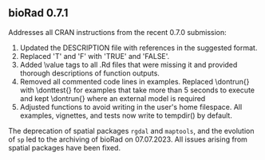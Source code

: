## bioRad 0.7.1 

Addresses all CRAN instructions from the recent 0.7.0 submission:

1. Updated the DESCRIPTION file with references in the suggested format.
2. Replaced 'T' and 'F' with 'TRUE' and 'FALSE'.
3. Added \value tags to all .Rd files that were missing it and provided thorough descriptions of function outputs.
4. Removed all commented code lines in examples. Replaced \dontrun{} with \donttest{} for examples that take more than 5 seconds to execute and kept \dontrun{} where an external model is required 
5. Adjusted functions to avoid writing in the user's home filespace. All examples, vignettes, and tests now write to tempdir() by default.

 The deprecation of spatial packages `rgdal` and `maptools`, and the evolution of `sp` led to the archiving of bioRad on 07.07.2023.  All issues arising from spatial packages have been fixed.
